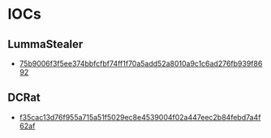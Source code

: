 # IOCs

## LummaStealer
- [75b9006f3f5ee374bbfcfbf74ff1f70a5add52a8010a9c1c6ad276fb939f8692](LummaStealer/75b9006f3f5ee374bbfcfbf74ff1f70a5add52a8010a9c1c6ad276fb939f8692.md)

## DCRat
- [f35cac13d76f955a715a51f5029ec8e4539004f02a447eec2b84febd7a4f62af](DCRat/f35cac13d76f955a715a51f5029ec8e4539004f02a447eec2b84febd7a4f62af.md)
